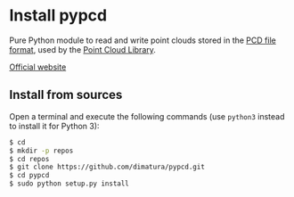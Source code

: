 # Install pypcd

Pure Python module to read and write point clouds stored in the [PCD file format](http://pointclouds.org/documentation/tutorials/pcd_file_format.php), used by the [Point Cloud Library](http://pointclouds.org/).

[Official website](https://github.com/dimatura/pypcd)

## Install from sources

Open a terminal and execute the following commands (use `python3` instead to install it for Python 3):

```bash
$ cd 
$ mkdir -p repos
$ cd repos
$ git clone https://github.com/dimatura/pypcd.git
$ cd pypcd
$ sudo python setup.py install
```
